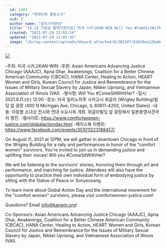 ```yaml
---
  id: 1403
  category: "연대단체 활동소식"
  uid: 2
  author_name: "정의기억연대"
  title: "[8.14 기림일 협력지원사업] 미국 시카고KAN-WIN Will You #ComeSitWithHer?"
  created: "2021-07-29 11:03:24"
  updated: "2021-07-29 11:05:45"
  image: "/kr/wp-content/uploads/kboard_attached/9/202107/61020ae12ba6e5116934.jpg"
---
```

![](/kr/wp-content/uploads/kboard_attached/9/202107/61020ae12ba6e5116934.jpg)

-주최: 미국 시카고KAN-WIN
-후원: Asian Americans Advancing Justice Chicago (AAAJC), Apna Ghar, Awakenings, Coalition for a Better Chinese American Community (CBCAC), HANA Center, Healing to Action, HEART Women and Girls, Korean Council for Justice and Remembrance for the Issues of Military Sexual Slavery by Japan, Nikkei Uprising, and Vietnamese Association of Illinois (VAI).
-행사명: Will You #ComeSitWithHer?
-일시: 2021.8.11.(수) 12:00 
-장소: 미국 일리노이주 시카고시 위글리 (Wrigley Building)빌딩 앞 광장 (400 N Michigan Ave, Chicago, IL 60611-4202, United States)
-내용: 이동형 소녀상 전시와 연대 수요시위 개최. 위글리빌딩 앞 광장에서 일본총영사관까지 행진.
-웹사이트: https://www.comfortwomen-justice.com/globalactionday.html
-페이스북 이벤트: https://www.facebook.com/events/351011223188457/

On August 11, 2021 at 12PM, we will gather in downtown Chicago in front of the Wrigley Building for a rally and performances in honor of the "comfort women" survivors. You're invited to join us in demanding justice and uplifting their voices! Will you #ComeSitWithHer?

We will be listening to the survivors’ stories, honoring them through art and performance, and marching for justice. Attendees will also have the opportunity to practice their own individual form of embodying justice by sitting with the Statue of Peace or Sonyeosang.

To learn more about Global Action Day and the international movement for the "comfort women" survivors, please visit comfortwomen-justice.com! 

Questions? Email info@kanwin.org!

Co-Sponsors:
Asian Americans Advancing Justice Chicago (AAAJC), Apna Ghar, Awakenings, Coalition for a Better Chinese American Community (CBCAC), HANA Center, Healing to Action, HEART Women and Girls, Korean Council for Justice and Remembrance for the Issues of Military Sexual Slavery by Japan, Nikkei Uprising, and Vietnamese Association of Illinois (VAI).